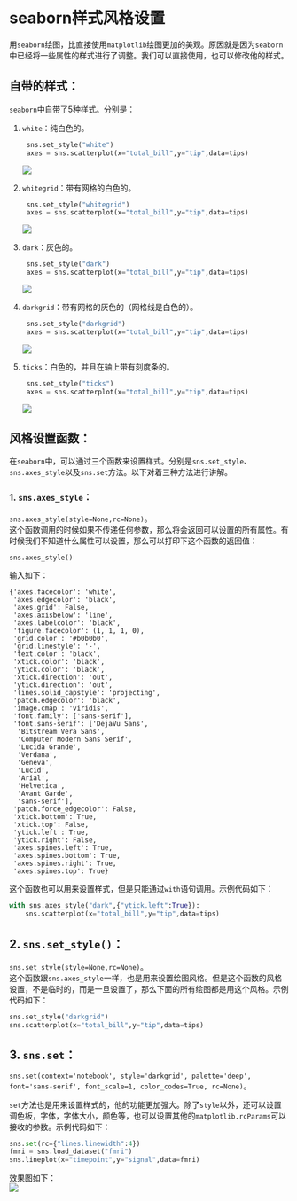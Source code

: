 # seaborn样式风格设置

用`seaborn`绘图，比直接使用`matplotlib`绘图更加的美观。原因就是因为`seaborn`中已经将一些属性的样式进行了调整。我们可以直接使用，也可以修改他的样式。

## 自带的样式：

`seaborn`中自带了5种样式。分别是：

1. `white`：纯白色的。

   ```python
    sns.set_style("white")
    axes = sns.scatterplot(x="total_bill",y="tip",data=tips)
   ```

   ![](/assets/chapter05/风格设置1.png)

2. `whitegrid`：带有网格的白色的。

   ```python
    sns.set_style("whitegrid")
    axes = sns.scatterplot(x="total_bill",y="tip",data=tips)
   ```

   ![](/assets/chapter05/风格设置2.png)

3. `dark`：灰色的。

   ```python
    sns.set_style("dark")
    axes = sns.scatterplot(x="total_bill",y="tip",data=tips)
   ```

   ![](/assets/chapter05/风格设置3.png)

4. `darkgrid`：带有网格的灰色的（网格线是白色的）。

   ```python
    sns.set_style("darkgrid")
    axes = sns.scatterplot(x="total_bill",y="tip",data=tips)
   ```

   ![](/assets/chapter05/风格设置4.png)

5. `ticks`：白色的，并且在轴上带有刻度条的。

   ```python
    sns.set_style("ticks")
    axes = sns.scatterplot(x="total_bill",y="tip",data=tips)
   ```

   ![](/assets/chapter05/风格设置5.png)

## 风格设置函数：

在`seaborn`中，可以通过三个函数来设置样式。分别是`sns.set_style`、`sns.axes_style`以及`sns.set`方法。以下对着三种方法进行讲解。

### 1. `sns.axes_style`：

`sns.axes_style(style=None,rc=None)`。  
这个函数调用的时候如果不传递任何参数，那么将会返回可以设置的所有属性。有时候我们不知道什么属性可以设置，那么可以打印下这个函数的返回值：

```python
sns.axes_style()
```

输入如下：

```
{'axes.facecolor': 'white',
 'axes.edgecolor': 'black',
 'axes.grid': False,
 'axes.axisbelow': 'line',
 'axes.labelcolor': 'black',
 'figure.facecolor': (1, 1, 1, 0),
 'grid.color': '#b0b0b0',
 'grid.linestyle': '-',
 'text.color': 'black',
 'xtick.color': 'black',
 'ytick.color': 'black',
 'xtick.direction': 'out',
 'ytick.direction': 'out',
 'lines.solid_capstyle': 'projecting',
 'patch.edgecolor': 'black',
 'image.cmap': 'viridis',
 'font.family': ['sans-serif'],
 'font.sans-serif': ['DejaVu Sans',
  'Bitstream Vera Sans',
  'Computer Modern Sans Serif',
  'Lucida Grande',
  'Verdana',
  'Geneva',
  'Lucid',
  'Arial',
  'Helvetica',
  'Avant Garde',
  'sans-serif'],
 'patch.force_edgecolor': False,
 'xtick.bottom': True,
 'xtick.top': False,
 'ytick.left': True,
 'ytick.right': False,
 'axes.spines.left': True,
 'axes.spines.bottom': True,
 'axes.spines.right': True,
 'axes.spines.top': True}
```

这个函数也可以用来设置样式，但是只能通过`with`语句调用。示例代码如下：

```python
with sns.axes_style("dark",{"ytick.left":True}):
    sns.scatterplot(x="total_bill",y="tip",data=tips)
```

## 2. `sns.set_style()`：

`sns.set_style(style=None,rc=None)`。  
这个函数跟`sns.axes_style`一样，也是用来设置绘图风格。但是这个函数的风格设置，不是临时的，而是一旦设置了，那么下面的所有绘图都是用这个风格。示例代码如下：

```python
sns.set_style("darkgrid")
sns.scatterplot(x="total_bill",y="tip",data=tips)
```

## 3. `sns.set`：

`sns.set(context='notebook', style='darkgrid', palette='deep', font='sans-serif', font_scale=1, color_codes=True, rc=None)`。

`set`方法也是用来设置样式的，他的功能更加强大。除了`style`以外，还可以设置调色板，字体，字体大小，颜色等，也可以设置其他的`matplotlib.rcParams`可以接收的参数。示例代码如下：

```python
sns.set(rc={"lines.linewidth":4})
fmri = sns.load_dataset("fmri")
sns.lineplot(x="timepoint",y="signal",data=fmri)
```

效果图如下：  
![](/assets/chapter05/风格设置6.png)

